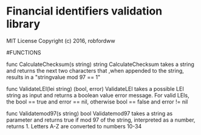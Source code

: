 # Financial identifiers validation library 
MIT License Copyright (c) 2016,   robfordww


#FUNCTIONS

func CalculateChecksum(s string) string
    CalculateChecksum takes a string and returns the next two characters
    that ,when appended to the string, results in a "stringvalue mod 97 ==
    1"

func ValidateLEI(lei string) (bool, error)
    ValidateLEI takes a possible LEI string as input and returns a boolean
    value error message. For valid LEIs, the bool == true and error == nil,
    otherwise bool == false and error != nil

func Validatemod97(s string) bool
    Validatemod97 takes a string as parameter and returns true if mod 97 of
    the string, interpreted as a number, returns 1. Letters A-Z are
    converted to numbers 10-34
